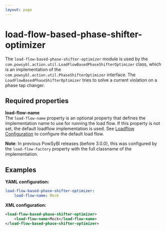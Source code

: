 ```yaml
---
layout: page
---
```


# load-flow-based-phase-shifter-optimizer
The `load-flow-based-phase-shifter-optimizer` module is used by the `com.powsybl.action.util.LoadFlowBasedPhaseShifterOptimizer` class, which is an implementation of the `com.powsybl.action.util.PhaseShifterOptimizer` interface. The `LoadFlowBasedPhaseShifterOptimizer` tries to solve a current violation on a phase tap changer.

## Required properties

**load-flow-name**  
The `load-flow-name` property is an optional property that defines the implementation name to use for running the load flow. If this property is not set, the default loadflow implementation is used. See [Loadflow Configuration](load-flow.md) to configure the default load flow.

**Note**: In previous PowSyBl releases (before 3.0.0), this was configured by the `load-flow-factory` property with the full classname of the implementation.

## Examples

**YAML configuration:**
```yaml
load-flow-based-phase-shifter-optimizer:
    load-flow-name: Mock
```

**XML configuration:**
```xml
<load-flow-based-phase-shifter-optimizer>
    <load-flow-name>Mock</load-flow-name>
</load-flow-based-phase-shifter-optimizer>
```
